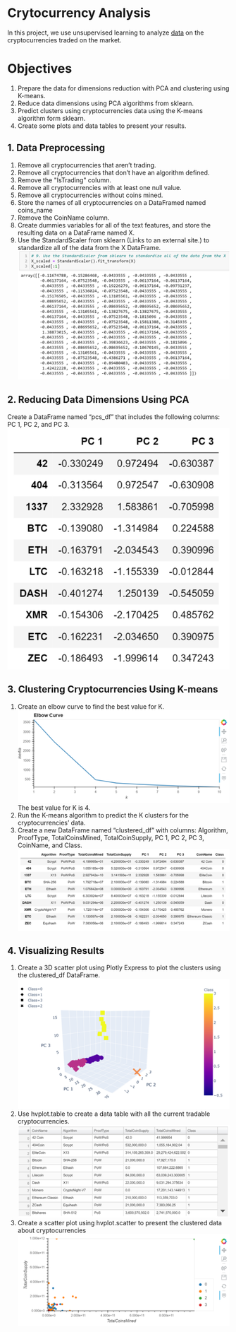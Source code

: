 # Crytocurrency Analysis
In this project, we use unsupervised learning to analyze [data](https://github.com/Thinguyen23/Thi_Cryptocurrencies/blob/master/crypto_data.csv) on the cryptocurrencies traded on the market.
# Objectives
1. Prepare the data for dimensions reduction with PCA and clustering using K-means.
2. Reduce data dimensions using PCA algorithms from sklearn.
3. Predict clusters using cryptocurrencies data using the K-means algorithm form sklearn.
4. Create some plots and data tables to present your results.
## 1. Data Preprocessing
1. Remove all cryptocurrencies that aren’t trading.
2. Remove all cryptocurrencies that don’t have an algorithm defined.
3. Remove the "IsTrading" column.
4. Remove all cryptocurrencies with at least one null value.
5. Remove all cryptocurrencies without coins mined.
6. Store the names of all cryptocurrencies on a DataFramed named coins_name
7. Remove the CoinName column.
8. Create dummies variables for all of the text features, and store the resulting data on a DataFrame named X.
9. Use the StandardScaler from sklearn (Links to an external site.) to standardize all of the data from the X DataFrame.
![Xscaled](https://github.com/Thinguyen23/Thi_Cryptocurrencies/blob/master/images/Xscaled.png)
## 2. Reducing Data Dimensions Using PCA
Create a DataFrame named “pcs_df” that includes the following columns: PC 1, PC 2, and PC 3.
![pca](https://github.com/Thinguyen23/Thi_Cryptocurrencies/blob/master/images/pca.png)
## 3. Clustering Cryptocurrencies Using K-means
1. Create an elbow curve to find the best value for K.
![elbowcurve](https://github.com/Thinguyen23/Thi_Cryptocurrencies/blob/master/images/elbowcurve.png)
The best value for K is 4.
2. Run the K-means algorithm to predict the K clusters for the cryptocurrencies’ data. 
3. Create a new DataFrame named “clustered_df” with columns: Algorithm, ProofType, TotalCoinsMined, TotalCoinSupply, PC 1, PC 2, PC 3, CoinName, and Class. 
![finaldf](https://github.com/Thinguyen23/Thi_Cryptocurrencies/blob/master/images/finaldf.png)
## 4. Visualizing Results
1. Create a 3D scatter plot using Plotly Express to plot the clusters using the clustered_df DataFrame.
![3d](https://github.com/Thinguyen23/Thi_Cryptocurrencies/blob/master/images/3d.png)
2. Use hvplot.table to create a data table with all the current tradable cryptocurrencies.
![table](https://github.com/Thinguyen23/Thi_Cryptocurrencies/blob/master/images/table.png)
3. Create a scatter plot using hvplot.scatter to present the clustered data about cryptocurrencies
![chart](https://github.com/Thinguyen23/Thi_Cryptocurrencies/blob/master/images/chart.png)




